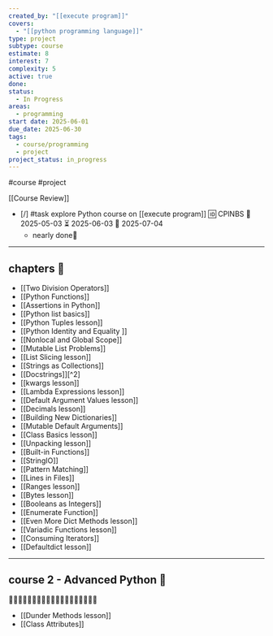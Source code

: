 ```yaml
---
created_by: "[[execute program]]"
covers:
  - "[[python programming language]]"
type: project
subtype: course
estimate: 8
interest: 7
complexity: 5
active: true
done:
status:
  - In Progress
areas:
  - programming
start date: 2025-06-01
due_date: 2025-06-30
tags:
  - course/programming
  - project
project_status: in_progress
---
```

#course #project

[[Course Review]]

- [/] #task explore Python course on [[execute program]] 🆔 CPlNBS 🛫 2025-05-03 ⏳ 2025-06-03 📅 2025-07-04
	- nearly done🔹
___

## chapters 📑

- [[Two Division Operators]]
- [[Python Functions]]
- [[Assertions in Python]]
- [[Python list basics]]
- [[Python Tuples lesson]]
- [[Python Identity and Equality ]]
- [[Nonlocal and Global Scope]]
- [[Mutable List Problems]]
- [[List Slicing lesson]]
- [[Strings as Collections]]
- [[Docstrings]][^2] 
- [[kwargs lesson]]
- [[Lambda Expressions lesson]]
- [[Default Argument Values lesson]]
- [[Decimals lesson]]
- [[Building New Dictionaries]]
- [[Mutable Default Arguments]]
- [[Class Basics lesson]]
- [[Unpacking lesson]]
- [[Built-in Functions]]
- [[StringIO]]
- [[Pattern Matching]]
- [[Lines in Files]]
- [[Ranges lesson]]
- [[Bytes lesson]]
- [[Booleans as Integers]]
- [[Enumerate Function]]
- [[Even More Dict Methods lesson]]
- [[Variadic Functions lesson]]
- [[Consuming Iterators]]
- [[Defaultdict lesson]]

___
## course 2 - Advanced Python 🐍
🐍🐍🐍🐍🐍🐍🐍🐍🐍🐍🐍🐍🐍🐍🐍🐍🐍🐍🐍

- [[Dunder Methods lesson]]
- [[Class Attributes]]

